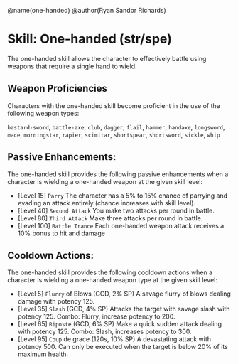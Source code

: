@name(one-handed)
@author(Ryan Sandor Richards)

# Skill: One-handed (str/spe)
The one-handed skill allows the character to effectively battle using weapons
that require a single hand to wield.

## Weapon Proficiencies
Characters with the one-handed skill become proficient in the use of the
following weapon types:

  `bastard-sword`, `battle-axe`, `club`, `dagger`, `flail`, `hammer`, `handaxe`, `longsword`,
  `mace`, `morningstar`, `rapier`, `scimitar`, `shortspear`, `shortsword`, `sickle`, `whip`

## Passive Enhancements:
The one-handed skill provides the following passive enhancements when a
character is wielding a one-handed weapon at the given skill level:

* [Level 15] `Parry`
  The character has a 5% to 15% chance of parrying and evading an attack
  entirely (chance increases with skill level).
* [Level 40] `Second Attack`
  You make two attacks per round in battle.
* [Level 80] `Third Attack`
  Make three attacks per round in battle.
* [Level 100] `Battle Trance`
  Each one-handed weapon attack receives a 10% bonus to hit and damage

## Cooldown Actions:
The one-handed skill provides the following cooldown actions when a character
is wielding a one-handed weapon type at the given skill level:

* [Level 5] `Flurry` of Blows (GCD, 2% SP)
  A savage flurry of blows dealing damage with potency 125.
* [Level 35] `Slash` (GCD, 4% SP)
  Attacks the target with savage slash with potency 125. Combo: Flurry, increase
  potency to 200.
* [Level 65] `Riposte` (GCD, 6% SP)
  Make a quick sudden attack dealing with potency 125. Combo: Slash, increases
  potency to 300.
* [Level 95] `Coup` de grace (120s, 10% SP)
  A devastating attack with potency 500. Can only be executed when the target
  is below 20% of its maximum health.
